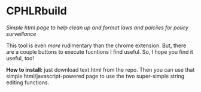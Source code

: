 # CPHLRbuild
<i>Simple html page to help clean up and format laws and polciies for policy surveillance </veni></i>

This tool is even <i>more</i> rudimentary than the chrome extension. But, there are a couple buttons to execute fucntions I find useful. So, I hope you find it useful, too!

<b>How to install:</b> just download text.html from the repo. Then you can use that simple html/javascript-powered page to use the two super-simple string editing functions. 
